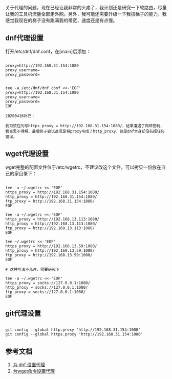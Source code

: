 关于代理的问题，现在已经让我非常的头疼了，我计划还是研究一下软路由，尽量让我的工具机流量全部走外网。另外，我可能还需要升级一下我搭梯子的能力，我感觉我现在的梯子没有跑满我的带宽，速度还是有点慢。

## dnf代理设置

打开/etc/dnf/dnf.conf，在[main]后添加：

~~~ shell

proxy=http://192.168.31.154:1080
proxy_username=
proxy_password=


tee -a /etc/dnf/dnf.conf <<-'EOF'
proxy=http://192.168.31.154:1080
proxy_username=
proxy_password=
EOF

20200416补充：

我习惯性的写https_proxy = http://192.168.31.154:1080/，结果遭遇了网络管制，我百思不得解，最后终于尝试返现是将proxy写成了http_proxy，但是dnf本身却没有报任何错误。

~~~

## wget代理设置

wget完整的配置文件位于/etc/wgetrc，不建议改这个文件，可以拷贝一份放在自己的家目录下：

~~~ shell

tee -a ~/.wgetrc <<-'EOF'
https_proxy = http://192.168.31.154:1080/
http_proxy = http://192.168.31.154:1080/
ftp_proxy = http://192.168.31.154:1080/
EOF

tee -a ~/.wgetrc <<-'EOF'
https_proxy = http://192.168.13.113:1080/
http_proxy = http://192.168.13.113:1080/
ftp_proxy = http://192.168.13.113:1080/
EOF

tee ~/.wgetrc <<-'EOF'
https_proxy = http://192.168.13.59:1080/
http_proxy = http://192.168.13.59:1080/
ftp_proxy = http://192.168.13.59:1080/
EOF

# 这种写法不允许，需要研究下

tee -a ~/.wgetrc <<-'EOF'
https_proxy = socks://127.0.0.1:1080/
http_proxy = socks://127.0.0.1:1080/
ftp_proxy = socks://127.0.0.1:1080/
EOF

~~~

## git代理设置

~~~

git config --global http.proxy 'http://192.168.31.154:1080'
git config --global https.proxy 'http://192.168.31.154:1080'

~~~

## 参考文档

1. [为 dnf 设置代理](https://segmentfault.com/a/1110800022310405)
2. [为wget命令设置代理](https://www.cnblogs.com/frankyou/p/6693256.html)